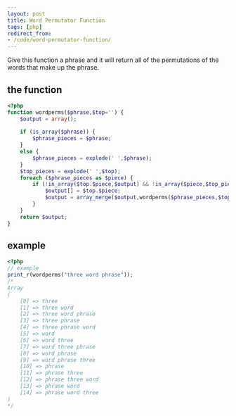 ```yaml
---
layout: post
title: Word Permutator Function
tags: [php]
redirect_from:
- /code/word-permutator-function/
---
```

Give this function a phrase and it will return all of the permutations of the words that make up the phrase.

<!--break-->

## the function

```php
<?php
function wordperms($phrase,$top='') {
	$output = array();
	
	if (is_array($phrase)) {
		$phrase_pieces = $phrase;
	}
	else {
		$phrase_pieces = explode(' ',$phrase);
	}
	$top_pieces = explode(' ',$top);
	foreach ($phrase_pieces as $piece) {
		if (!in_array($top.$piece,$output) && !in_array($piece,$top_pieces)) {
			$output[] = $top.$piece;
			$output = array_merge($output,wordperms($phrase_pieces,$top.$piece.' '));
		}
	}
	return $output;	
}
```

## example

```php
<?php
// example
print_r(wordperms("three word phrase"));
/*
Array
(
    [0] => three
    [1] => three word
    [2] => three word phrase
    [3] => three phrase
    [4] => three phrase word
    [5] => word
    [6] => word three
    [7] => word three phrase
    [8] => word phrase
    [9] => word phrase three
    [10] => phrase
    [11] => phrase three
    [12] => phrase three word
    [13] => phrase word
    [14] => phrase word three
)
*/
```
